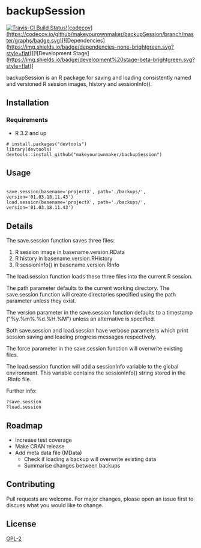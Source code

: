 
# backupSession

[![Travis-CI Build Status](https://travis-ci.org/makeyourownmaker/backupSession.svg?branch=master)](https://travis-ci.org/makeyourownmaker/backupSession)[![codecov]
(https://codecov.io/github/makeyourownmaker/backupSession/branch/master/graphs/badge.svg)](https://codecov.io/github/makeyourownmaker/backupSession)[![Dependencies]
(https://img.shields.io/badge/dependencies-none-brightgreen.svg?style=flat)][![Development Stage]
(https://img.shields.io/badge/development%20stage-beta-brightgreen.svg?style=flat)]

backupSession is an R package for saving and loading consistently named and versioned R session images, history and sessionInfo().

## Installation

### Requirements
* R 3.2 and up

```
# install.packages("devtools")
library(devtools)
devtools::install_github("makeyourownmaker/backupSession")
```

## Usage

```library(backupSession)

save.session(basename='projectX', path='./backups/', version='01.03.18.11.43')
load.session(basename='projectX', path='./backups/', version='01.03.18.11.43')
```

## Details

The save.session function saves three files: 
1) R session image in basename.version.RData
2) R history in basename.version.RHistory
3) R sessionInfo() in basename.version.RInfo

The load.session function loads these three files into the current R session.

The path parameter defaults to the current working directory.  The save.session function will create directories specified
using the path parameter unless they exist.

The version parameter in the save.session function defaults to a timestamp ("%y.%m%.%d.%H.%M") unless an alternative is specified.

Both save.session and load.session have verbose parameters which print session saving and loading progress messages respectively.

The force parameter in the save.session function will overwrite existing files.

The load.session function will add a sessionInfo<version> variable to the global environment.  This variable contains
the sessionInfo() string stored in the .RInfo file.


Further info:
```
?save.session
?load.session
```


## Roadmap

* Increase test coverage
* Make CRAN release
* Add meta data file (MData)
  * Check if loading a backup will overwrite existing data 
  * Summarise changes between backups


## Contributing
Pull requests are welcome.  For major changes, please open an issue first to discuss what you would like to change.


## License
[GPL-2](https://www.gnu.org/licenses/old-licenses/gpl-2.0.en.html)
